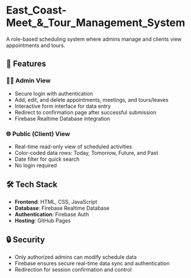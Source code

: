 # East_Coast-Meet_&_Tour_Management_System
A role-based scheduling system where admins manage and clients view appointments and tours.
## 🔧 Features

### 🧑‍💼 Admin View
- Secure login with authentication
- Add, edit, and delete appointments, meetings, and tours/leaves
- Interactive form interface for data entry
- Redirect to confirmation page after successful submission
- Firebase Realtime Database integration

### 🌐 Public (Client) View
- Real-time read-only view of scheduled activities
- Color-coded data rows: Today, Tomorrow, Future, and Past
- Date filter for quick search
- No login required

## 🛠️ Tech Stack

- **Frontend**: HTML, CSS, JavaScript
- **Database**: Firebase Realtime Database
- **Authentication**: Firebase Auth
- **Hosting**: GitHub Pages

## 🔒 Security

- Only authorized admins can modify schedule data
- Firebase ensures secure real-time data sync and authentication
- Redirection for session confirmation and control
